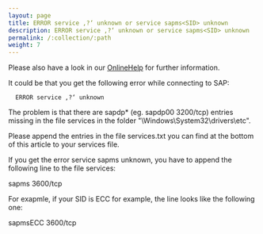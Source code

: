 ```yaml
---
layout: page
title: ERROR service ‚?‘ unknown or service sapms<SID> unknown
description: ERROR service ‚?‘ unknown or service sapms<SID> unknown
permalink: /:collection/:path
weight: 7
---
```


Please also have a look in our [OnlineHelp](https://help.theobald-software.com/en/) for further information.

It could be that you get the following error while connecting to SAP:

      ERROR service ‚?‘ unknown

The problem is that there are sapdp* (eg. sapdp00  3200/tcp) entries missing in the file services  in the folder "\Windows\System32\drivers\etc".

Please append the entries in the file services.txt you can find at the bottom of this article to your services file.

If you get the error service sapms<SID> unknown, you have to append the following line to the file services:

sapms<SID>  3600/tcp  

For exapmle, if your SID is ECC for example, the line looks like the following one:

sapmsECC  3600/tcp  